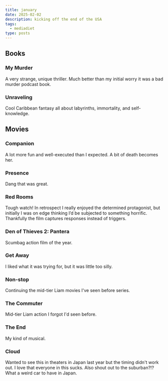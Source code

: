 ```yaml
---
title: january
date: 2025-02-02
description: kicking off the end of the USA
tags:
  - mediadiet
type: posts
---
```


## Books

### My Murder

A very strange, unique thriller. Much better than my initial worry it was a bad murder podcast book.

### Unraveling

Cool Caribbean fantasy all about labyrinths, immortality, and self-knowledge.

## Movies

### Companion

A lot more fun and well-executed than I expected. A bit of death becomes her.

### Presence

Dang that was great.

### Red Rooms

Tough watch! In retrospect I really enjoyed the determined protagonist, but initially I was on edge thinking I’d be subjected to something horrific. Thankfully the film captures responses instead of triggers.

### Den of Thieves 2: Pantera

Scumbag action film of the year.

### Get Away

I liked what it was trying for, but it was little too silly.

### Non-stop

Continuing the mid-tier Liam movies I've seen before series.

### The Commuter

Mid-tier Liam action I forgot I'd seen before.

### The End

My kind of musical.

### Cloud

Wanted to see this in theaters in Japan last year but the timing didn't work out. I love that everyone in this sucks. Also shout out to the suburban?!? What a weird car to have in Japan.
